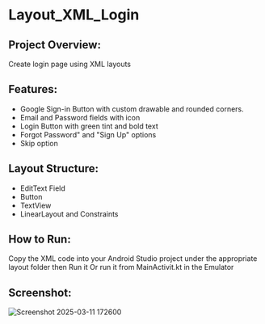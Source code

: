 ﻿# Layout_XML_Login

 ## Project Overview:
 Create login page using XML layouts

 ## Features:
 - Google Sign-in Button with custom drawable and rounded corners.
 - Email and Password fields with icon
 - Login Button with green tint and bold text
 - Forgot Password" and "Sign Up" options
 - Skip option

## Layout Structure:
- EditText Field
- Button
- TextView
- LinearLayout and Constraints

## How to Run:
Copy the XML code into your Android Studio project under the appropriate layout folder then Run it
Or run it from MainActivit.kt in the Emulator

## Screenshot:
![Screenshot 2025-03-11 172600](https://github.com/user-attachments/assets/03243e5b-510c-4545-9cb0-6762a1f222c3)

 
